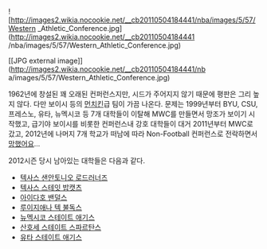 ![http://images2.wikia.nocookie.net/__cb20110504184441/nba/images/5/57/Western
_Athletic_Conference.jpg](http://images2.wikia.nocookie.net/__cb20110504184441
/nba/images/5/57/Western_Athletic_Conference.jpg)

[[JPG external image]](http://images2.wikia.nocookie.net/__cb20110504184441/nb
a/images/5/57/Western_Athletic_Conference.jpg)

1962년에 창설된 꽤 오래된 컨퍼런스지만, 시드가 주어지지 않기 때문에 평판은 그리 높지 않다. 다만 보이시 등의
[먼치킨](%EB%A8%BC%EC%B9%98%ED%82%A8.md)급 팀이 가끔 나온다. 문제는 1999년부터 BYU, CSU,
프레스노, 유타, 뉴멕시코 등 7개 대학들이 이탈해 MWC를 만들면서 망조가 보이기 시작했고, 급기야 보이시를 비롯한 컨퍼런스내 강호
대학들이 대거 2011년부터 MWC로 갔고, 2012년에 나머지 7개 학교가 떠남에 따라 Non-Football 컨퍼런스로 전락하면서
[망했어요](%EB%A7%9D%ED%96%88%EC%96%B4%EC%9A%94.md)...

2012시즌 당시 남아있는 대학들은 다음과 같다.

  * [텍사스 샌안토니오 로드러너즈](%ED%85%8D%EC%82%AC%EC%8A%A4%20%EC%83%8C%EC%95%88%ED%86%A0%EB%8B%88%EC%98%A4%20%EB%8C%80%ED%95%99%EA%B5%90.md)
  * [텍사스 스테잇 밥캣츠](%ED%85%8D%EC%82%AC%EC%8A%A4%20%EC%A3%BC%EB%A6%BD%EB%8C%80.md)
  * [아이다호 밴덜스](%EC%95%84%EC%9D%B4%EB%8B%A4%ED%98%B8%20%EB%8C%80%ED%95%99%EA%B5%90.md)
  * [루이지애나 텍 불독스](%EB%A3%A8%EC%9D%B4%EC%A7%80%EC%95%A0%EB%82%98%20%EA%B3%B5%EA%B3%BC%EB%8C%80%ED%95%99%EA%B5%90.md)
  * [뉴멕시코 스테이트 애기스](%EB%89%B4%EB%A9%95%EC%8B%9C%EC%BD%94%20%EC%A3%BC%EB%A6%BD%EB%8C%80%ED%95%99%EA%B5%90.md)
  * [산호세 스테이트 스파르탄스](%EC%82%B0%ED%98%B8%EC%84%B8%20%EC%A3%BC%EB%A6%BD%EB%8C%80%ED%95%99%EA%B5%90.md)
  * [유타 스테이트 애기스](%EC%9C%A0%ED%83%80%20%EC%A3%BC%EB%A6%BD%EB%8C%80%ED%95%99%EA%B5%90.md)

